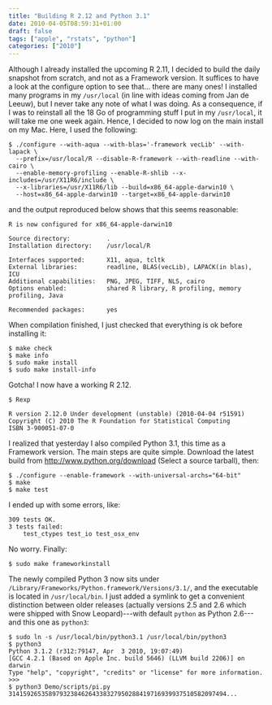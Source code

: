 ```yaml
---
title: "Building R 2.12 and Python 3.1"
date: 2010-04-05T08:59:31+01:00
draft: false
tags: ["apple", "rstats", "python"]
categories: ["2010"]
---
```


Although I already installed the upcoming R 2.11, I decided to build the daily snapshot from scratch, and not as a Framework version. It suffices to have a look at the configure option to see that... there are many ones! I installed many programs in my `/usr/local` (in line with ideas coming from Jan de Leeuw), but I never take any note of what I was doing. As a consequence, if I was to reinstall all the 18 Go of programming stuff I put in my `/usr/local`, it will take me one week again. Hence, I decided to now log on the main install on my Mac. Here, I used the following:

```
$ ./configure --with-aqua --with-blas='-framework vecLib' --with-lapack \
  --prefix=/usr/local/R --disable-R-framework --with-readline --with-cairo \ 
  --enable-memory-profiling --enable-R-shlib --x-includes=/usr/X11R6/include \
  --x-libraries=/usr/X11R6/lib --build=x86_64-apple-darwin10 \
  --host=x86_64-apple-darwin10 --target=x86_64-apple-darwin10
```

and the output reproduced below shows that this seems reasonable:

```
R is now configured for x86_64-apple-darwin10

Source directory:          .
Installation directory:    /usr/local/R

Interfaces supported:      X11, aqua, tcltk
External libraries:        readline, BLAS(vecLib), LAPACK(in blas), ICU
Additional capabilities:   PNG, JPEG, TIFF, NLS, cairo
Options enabled:           shared R library, R profiling, memory profiling, Java

Recommended packages:      yes
```
	
When compilation finished, I just checked that everything is ok before installing it:

```
$ make check
$ make info
$ sudo make install
$ sudo make install-info
```

Gotcha! I now have a working R 2.12.

```
$ Rexp

R version 2.12.0 Under development (unstable) (2010-04-04 r51591)
Copyright (C) 2010 The R Foundation for Statistical Computing
ISBN 3-900051-07-0
```
	
I realized that yesterday I also compiled Python 3.1, this time as a Framework version. The main steps are quite simple. Download the latest build from <http://www.python.org/download> (Select a source tarball), then:

```
$ ./configure --enable-framework --with-universal-archs="64-bit"
$ make
$ make test
```

I ended up with some errors, like:

```
309 tests OK.
3 tests failed:
    test_ctypes test_io test_osx_env
```

No worry. Finally:

```
$ sudo make frameworkinstall
```

The newly compiled Python 3 now sits under `/Library/Frameworks/Python.framework/Versions/3.1/`, and the executable is located in `/usr/local/bin`. I just added a symlink to get a convenient distinction between older releases (actually versions 2.5 and 2.6 which were shipped with Snow Leopard)---with default `python` as Python 2.6---and this one as `python3`:

```
$ sudo ln -s /usr/local/bin/python3.1 /usr/local/bin/python3
$ python3
Python 3.1.2 (r312:79147, Apr  3 2010, 19:07:49) 
[GCC 4.2.1 (Based on Apple Inc. build 5646) (LLVM build 2206)] on darwin
Type "help", "copyright", "credits" or "license" for more information.
>>>
$ python3 Demo/scripts/pi.py 
314159265358979323846264338327950288419716939937510582097494...
```
